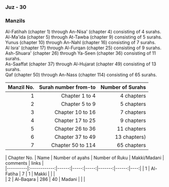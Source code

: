### Juz - 30

### Manzils


Al-Fatihah (chapter 1) through An-Nisa' (chapter 4) consisting of 4 surahs.  
Al-Ma'ida (chapter 5) through At-Tawba (chapter 9) consisting of 5 surahs.  
Yunus (chapter 10) through An-Nahl (chapter 16) consisting of 7 surahs.  
Al Isra' (chapter 17) through Al-Furqan (chapter 25) consisting of 9 surahs.  
Ash-Shuara' (chapter 26) through Ya-Seen (chapter 36) consisting of 11 surahs.  
As-Saaffat (chapter 37) through Al-Hujarat (chapter 49) consisting of 13 surahs.  
Qaf (chapter 50) through An-Nass (chapter 114) consisting of 65 surahs.  

| Manzil No. | Surah number from-to | Number of Surahs |
|-------:|------:|------:|
|1 | Chapter 1 to 4 |4 chapters |
|2 | Chapter 5 to 9 |5 chapters|
|3 | Chapter 10 to 16 | 7 chapters|  
|4 | Chapter 17 to 25 | 9 chapters| 
|5 | Chapter 26 to 36 | 11 chapters|
|6 | Chapter 37 to 49 | 13 chapters) |
|7 | Chapter 50 to 114 | 65 chapters |


| Chapter No. | Name | Number of ayahs | Number of Ruku | Makki/Madani | comments | links |  
|----------|:------------:|------:|-----:|-----:|-------:|------:|----:|
| 1 | Al-Fatiha | 7 | 1 | Makki | | |  
| 2 | Al-Baqara | 286 | 40 | Madani | | |  

